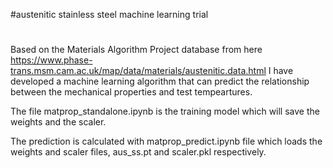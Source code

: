 #austenitic stainless steel machine learning trial
#
Based on the Materials Algorithm Project database from here
https://www.phase-trans.msm.cam.ac.uk/map/data/materials/austenitic.data.html
I have developed a machine learning algorithm that can predict the relationship between the mechanical properties and test tempeartures.

The file matprop_standalone.ipynb is the training model which will save the weights and the scaler.

The prediction is calculated with matprop_predict.ipynb file which loads the weights and scaler files, aus_ss.pt and scaler.pkl respectively.

